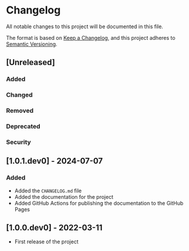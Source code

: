# Changelog

All notable changes to this project will be documented in this file.

The format is based on [Keep a Changelog](https://keepachangelog.com/en/1.1.0/),
and this project adheres to [Semantic Versioning](https://semver.org/spec/v2.0.0.html).

## [Unreleased]

### Added
### Changed
### Removed
### Deprecated
### Security

## [1.0.1.dev0] - 2024-07-07

### Added
- Added the `CHANGELOG.md` file
- Added the documentation for the project
- Added GitHub Actions for publishing the documentation to the GitHub Pages

## [1.0.0.dev0] - 2022-03-11
- First release of the project